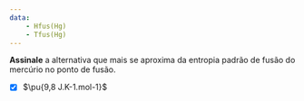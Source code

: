 ```yaml
---
data:
    - Hfus(Hg)
    - Tfus(Hg)
---
```


**Assinale** a alternativa que mais se aproxima da entropia padrão de fusão do mercúrio no ponto de fusão.

- [x] $\pu{9,8 J.K-1.mol-1}$

